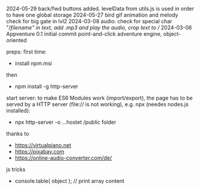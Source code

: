 2024-05-29  back/fwd buttons added. levelData from utils.js is used in order to have one global storage
2024-05-27  bird gif animation and melody check for big gate in lvl2
2024-03-08  audio: check for special char "/*filename" in text, add .mp3 and play the audio, crop text to /*
2024-03-06  Appventure 0.1
            initial commit
            point-and-click adventure engine, object-oriented



preps:
first time:
- install npm.msi

then
- npm install -g http-server

start server:
to make ES6 Modules work (import/export), the page has to be served by a HTTP server (file:// is not working), e.g. npx (needes nodes.js installed):
- npx http-server -o    ...hostet /public folder

 thanks to
 - https://virtualpiano.net
 - https://pixabay.com       
 - https://online-audio-converter.com/de/



 js tricks
 - console.table( object ); // print array content

